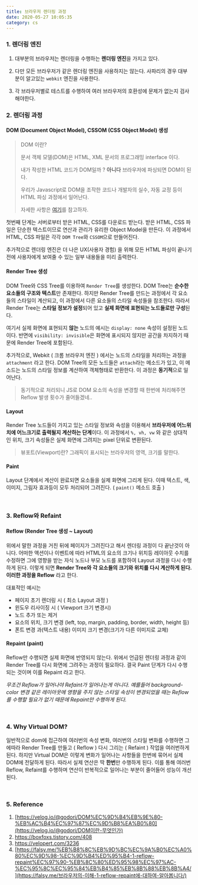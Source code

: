 ```yaml
---
title: 브라우저 렌더링 과정
date: 2020-05-27 10:05:35
category: cs
---
```



### 1. 렌더링 엔진

1. 대부분의 브라우저는 렌더링을 수행하는 **렌더링 엔진**을 가지고 있다.

2. 다만 모든 브라우저가 같은 렌더링 엔진을 사용하지는 않는다. 사파리의 경우 대부분이 알고있는 `webkit` 엔진을 사용한다.
3. 각 브라우저별로 테스트를 수행하여 여러 브라우저의 호환성에 문제가 없는지 검사해야한다.

### 2. 렌더링 과정

#### DOM (Document Object Model), CSSOM (CSS Object Model) 생성

> DOM 이란?
>
> 문서 객체 모델(DOM)은 HTML, XML 문서의 프로그래밍 interface 이다.
>
> 내가 작성한 HTML 코드가 DOM일까 ? **아니다** 브라우저에 파싱되면 DOM이 된다.
>
> 우리가 Javascript로 DOM을 조작한 코드나 개발자의 실수, 자동 교정 등이 HTML 파싱 과정에서 일어난다. 
>
> 자세한 사항은 [여기]([https://velog.io/@godori/DOM%EC%9D%B4%EB%9E%80-%EB%AC%B4%EC%97%87%EC%9D%B8%EA%B0%80](https://velog.io/@godori/DOM이란-무엇인가))를 참고하자.

첫번째 단계는 서버로부터 받은 HTML, CSS를 다운로드 받는다. 받은 HTML, CSS 파일은 단순한 텍스트이므로 연산과 관리가 유리한 Object Model을 만든다. 이 과정에서 HTML, CSS 파일은 각각 `DOM Tree`와 `CSSOM`으로 만들어진다.

추가적으로 렌더링 엔진은 더 나은 UX(사용자 경험) 을 위해 모든 HTML 파싱이 끝나기 전에 사용자에게 보여줄 수 있는 일부 내용들을 미리 출력한다.

#### Render Tree 생성

DOM Tree와 CSS Tree를 이용하여 `Render Tree`를 생성한다. DOM Tree는 **순수한 요소들의 구조와 텍스트**만 존재한다. 하지만 Render Tree를 만드는 과정에서 각 요소들의 스타일이 계산되고, 이 과정에서 다른 요소들의 스타일 속성들을 참조한다. 따라서 Render Tree는  **스타일 정보가 설정**되어 있고 **실제 화면에 표현되는 노드들로만 구성**된다.

여기서 실제 화면에 표현되지 **않는** 노드의 예시는 `display: none` 속성이 설정된 노드이다. 반면에 `visibility: invisible`은 화면에 표시되지 않지만 공간을 차지하기 때문에 Render Tree에 포함된다.

추가적으로, Webkit ( 크롬 브라우저 엔진 ) 에서는 노드의 스타일을 처리하는 과정을 `attachment` 라고 한다. DOM Tree의 모든 노드들은 `attach`라는 메소드가 있고, 이 메소드는 노드의 스타일 정보를 계산하여 객체형태로 반환한다. 이 과정은 **동기적**으로 일어난다. 

> 동기적으로 처리되니 JS로 DOM 요소의 속성을 변경할 때 한번에 처리해주면 Reflow 발생 횟수가 줄어들겠네..

#### Layout

Render Tree 노드들이 가지고 있는 스타일 정보와 속성을 이용해서 **브라우저에 어느위치에 어느크기로 출력될지 계산하는 단계**이다. 이 과정에서 `%, vh, vw` 와 같은 상대적인 위치, 크기 속성들은 실제 화면에 그려지는 pixel 단위로 변환된다.

> 뷰포트(Viewport)란? 그래픽이 표시되는 브라우저의 영역, 크기를 말한다.

#### Paint

Layout 단계에서 계산이 완료되면 요소들을 실제 화면에 그리게 된다. 이때 텍스트, 색, 이미지, 그림자 효과등이 모두 처리되어 그려진다.  ( `paint()` 메소드 호출 )

<br/>

### 3. Reflow와 Refaint

#### Reflow (Render Tree 생성 ~ Layout)

위에서 말한 과정을 거친 뒤에 페이지가 그려진다고 해서 렌더링 과정이 다 끝난것이 아니다. 어떠한 액션이나 이벤트에 따라 HTML의 요소의 크기나 위치등 레이아웃 수치를 수정하면 그에 영향을 받는 자식 노드나 부모 노드를 포함하여 Layout 과정을 다시 수행하게 된다. 이렇게 되면 **Render Tree와 각 요소들의 크기와 위치를 다시 계산하게 된다. 이러한 과정을 Reflow** 라고 한다.

대표적인 예시는

- 페이지 초기 렌더링 시 ( 최소 Layout 과정 )
- 윈도우 리사이징 시 ( Viewport 크기 변경시)
- 노드 추가 또는 제거
- 요소의 위치, 크기 변경 (left, top, margin, padding, border, width, height 등)
- 폰트 변경 과(텍스트 내용) 이미지 크기 변경(크기가 다른 이미지로 교체)

#### Repaint (paint)

Reflow만 수행되면 실제 화면에 반영되지 않는다. 위에서 언급된 렌더링 과정과 같이 Render Tree를 다시 화면에 그려주는 과정이 필요하다. 결국 Paint 단계가 다시 수행되는 것이며 이를 Repaint 라고 한다.

_무조건 Reflow가 일어나야 Refaint가 일어나는게 아니다. 예를들어 background-color 변경 같은 레이아웃에 영향을 주지 않는 스타일 속성이 변경되었을 때는 Reflow를 수행할 필요가 없기 때문에 Repaint만 수행하게 된다._

<br/>

### 4. Why Virtual DOM?

일반적으로 dom에 접근하여 여러번의 속성 변화, 여러번의 스타일 변화를 수행하면 그에따라 Render Tree를 만들고 ( Reflow ) 다시 그리는 ( Refaint ) 작업을 여러번하게 된다. 하지만 Virtual DOM은 이렇게 변화가 일어나는 사항들을 한번에 묶어서 실제 DOM에 전달하게 된다. 따라서 실제 연산은 딱 **한번**만 수행하게 된다. 이를 통해 여러번 Reflow, Refaint를 수행하며 연산이 반복적으로 일어나는 부분이 줄어들어 성능이 개선된다.

<br/>

### 5. Reference

1. [https://velog.io/@godori/DOM%EC%9D%B4%EB%9E%80-%EB%AC%B4%EC%97%87%EC%9D%B8%EA%B0%80](https://velog.io/@godori/DOM이란-무엇인가)
2. https://boxfoxs.tistory.com/408
3. https://velopert.com/3236
4. [https://falsy.me/%EB%B8%8C%EB%9D%BC%EC%9A%B0%EC%A0%80%EC%9D%98-%EC%9D%B4%ED%95%B4-1-reflow-repaint%EC%97%90-%EB%8C%80%ED%95%98%EC%97%AC-%EC%95%8C%EC%95%84%EB%B4%85%EB%8B%88%EB%8B%A4/](https://falsy.me/브라우저의-이해-1-reflow-repaint에-대하여-알아봅니다/)

### 
